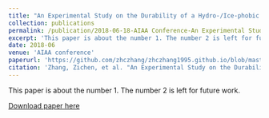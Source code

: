```yaml
---
title: "An Experimental Study on the Durability of a Hydro-/Ice-phobic Surface Coating for Aircraft Icing Mitigation"
collection: publications
permalink: /publication/2018-06-18-AIAA Conference-An Experimental Study on the Durability of a Hydro-/Ice-phobic Surface Coating for Aircraft Icing Mitigation
excerpt: 'This paper is about the number 1. The number 2 is left for future work.'
date: 2018-06
venue: 'AIAA conference'
paperurl: 'https://github.com/zhczhang/zhczhang1995.github.io/blob/master/files/2018-Zhang-Conference-Durability.pdf'
citation: 'Zhang, Zichen, et al. "An Experimental Study on the Durability of a Hydro-/Ice-phobic Surface Coating for Aircraft Icing Mitigation." 2018 Atmospheric and Space Environments Conference. 2018.; <i>Journal 1</i>. 1(1).'
---
```

This paper is about the number 1. The number 2 is left for future work.

[Download paper here](https://github.com/zhczhang/zhczhang1995.github.io/blob/master/files/2018-Zhang-Conference-Durability.pdf)
